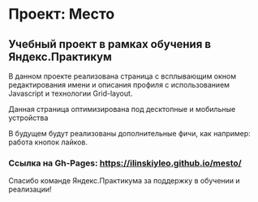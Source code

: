 # Проект: Место

## Учебный проект в рамках обучения в Яндекс.Практикум

В данном проекте реализована страница с всплывающим окном редактирования имени и описания профиля с использованием Javascript и технологии Grid-layout.

Данная страница оптимизирована под десктопные и мобильные устройства

В будущем будут реализованы дополнительные фичи, как например: работа кнопок лайков.

### Ссылка на Gh-Pages: https://ilinskiyleo.github.io/mesto/

Спасибо команде Яндекс.Практикума за поддержку в обучении и реализации!
